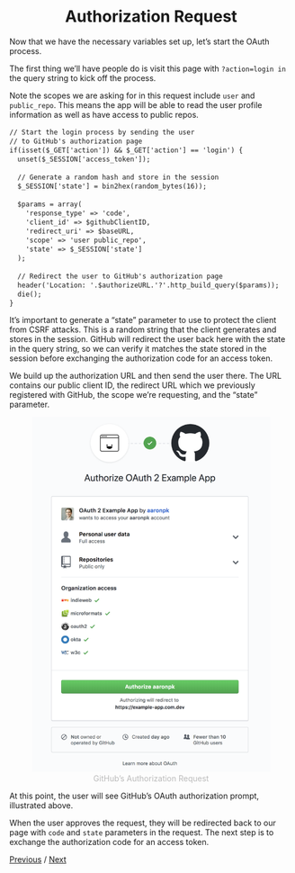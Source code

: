 <h1 align="center">Authorization Request</h1>

Now that we have the necessary variables set up, let’s start the OAuth process.

The first thing we’ll have people do is visit this page with `?action=login in` the query string to kick off the process.

Note the scopes we are asking for in this request include `user` and `public_repo`. This means the app will be able to read the user profile information as well as have access to public repos.

```
// Start the login process by sending the user
// to GitHub's authorization page
if(isset($_GET['action']) && $_GET['action'] == 'login') {
  unset($_SESSION['access_token']);

  // Generate a random hash and store in the session
  $_SESSION['state'] = bin2hex(random_bytes(16));

  $params = array(
    'response_type' => 'code',
    'client_id' => $githubClientID,
    'redirect_uri' => $baseURL,
    'scope' => 'user public_repo',
    'state' => $_SESSION['state']
  );

  // Redirect the user to GitHub's authorization page
  header('Location: '.$authorizeURL.'?'.http_build_query($params));
  die();
}
```

It’s important to generate a “state” parameter to use to protect the client from CSRF attacks. This is a random string that the client generates and stores in the session. GitHub will redirect the user back here with the state in the query string, so we can verify it matches the state stored in the session before exchanging the authorization code for an access token.

We build up the authorization URL and then send the user there. The URL contains our public client ID, the redirect URL which we previously registered with GitHub, the scope we’re requesting, and the “state” parameter.

<p align="center"  style="width:100%">
    <figure align="center">
        <img src="./image1.png" alt="">
        <figcaption style="font-size:14px;color:#bbb">GitHub’s Authorization Request</figcaption>
    </figure>
</p>

At this point, the user will see GitHub’s OAuth authorization prompt, illustrated above.

When the user approves the request, they will be redirected back to our page with `code` and `state` parameters in the request. The next step is to exchange the authorization code for an access token.

[Previous](https://github.com/alithecodeguy/articles/blob/main/OAuth/OAuth%202.0%20Simplified/02%20Accessing%20Data%20in%20an%20OAuth%20Server/02%20Setting%20up%20the%20Environment/SettingUpTheEnvironment_en.md "Previous")
/
[Next](https://github.com/alithecodeguy/articles/blob/main/OAuth/OAuth%202.0%20Simplified/02%20Accessing%20Data%20in%20an%20OAuth%20Server/04%20Obtaining%20an%20Access%20Token/ObtainingAnAccessToken_en.md "Next")
